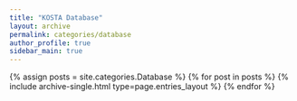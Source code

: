 ```yaml
---
title: "KOSTA Database"
layout: archive
permalink: categories/database
author_profile: true
sidebar_main: true
---
```


{% assign posts = site.categories.Database %}
{% for post in posts %} {% include archive-single.html type=page.entries_layout %} {% endfor %}
